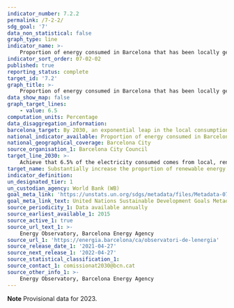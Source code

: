 ```yaml
---
indicator_number: 7.2.2
permalink: /7-2-2/
sdg_goal: '7'
data_non_statistical: false
graph_type: line
indicator_name: >-
    Proportion of energy consumed in Barcelona that has been locally generated using renewable resources 
indicator_sort_order: 07-02-02
published: true
reporting_status: complete
target_id: '7.2'
graph_title: >-
    Proportion of energy consumed in Barcelona that has been locally generated using renewable resources 
data_show_map: false
graph_target_lines:
    - value: 6.5
computation_units: Percentage
data_disaggregation_information:
barcelona_target: By 2030, an exponential leap in the local consumption and production of renewable energy
national_indicator_available: Proportion of energy consumed in Barcelona that has been locally generated using renewable resources 
national_geographical_coverage: Barcelona City
source_organisation_1: Barcelona City Council
target_line_2030: >-
    Achieve that 6.5% of the electricity consumed comes from local, renewable production
target_name: Substantially increase the proportion of renewable energy in the overall mix of energy sources
indicator_definition:
un_designated_tier: 1
un_custodian_agency: World Bank (WB)
goal_meta_link: 'https://unstats.un.org/sdgs/metadata/files/Metadata-07-02-01.pdf'
goal_meta_link_text: United Nations Sustainable Development Goals Metadata (pdf 894kB)
source_periodicity_1: Data available annually
source_earliest_available_1: 2015
source_active_1: true
source_url_text_1: >-
    Energy Observatory, Barcelona Energy Agency  
source_url_1: 'https://energia.barcelona/ca/observatori-de-lenergia'
source_release_date_1: '2021-04-27'
source_next_release_1: '2022-04-27'
source_statistical_classification_1: 
source_contact_1: comissionat2030@bcn.cat
source_other_info_1: >-
    Energy Observatory, Barcelona Energy Agency
---
```

**Note**
Provisional data for 2023. 
